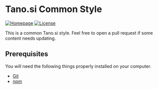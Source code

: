 # Tano.si Common Style
[![Homepage][web-img]][web]
[![License][license-img]][license]

This is a common Tano.si style.
Feel free to open a pull request if some content needs updating.


## Prerequisites

You will need the following things properly installed on your computer.

* [Git](http://git-scm.com)
* [npm](https://www.npmjs.com)


[web]: https://tano.si
[license]: https://github.com/ntadej/tano-style/blob/master/LICENSE.md

[web-img]: https://img.shields.io/badge/web-tano.si-green.svg
[license-img]: https://img.shields.io/github/license/ntadej/tano-style.svg
